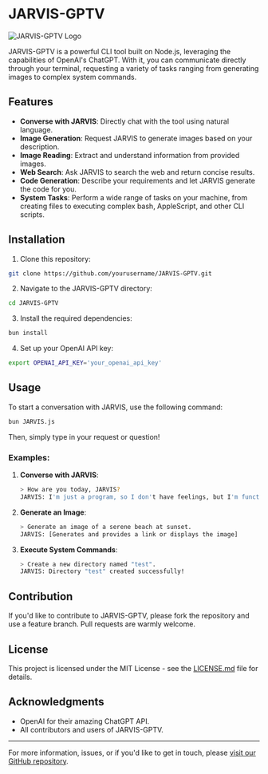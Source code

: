 # JARVIS-GPTV

![JARVIS-GPTV Logo](path/to/logo.png)

JARVIS-GPTV is a powerful CLI tool built on Node.js, leveraging the capabilities of OpenAI's ChatGPT. With it, you can communicate directly through your terminal, requesting a variety of tasks ranging from generating images to complex system commands.

## Features

- **Converse with JARVIS**: Directly chat with the tool using natural language.
- **Image Generation**: Request JARVIS to generate images based on your description.
- **Image Reading**: Extract and understand information from provided images.
- **Web Search**: Ask JARVIS to search the web and return concise results.
- **Code Generation**: Describe your requirements and let JARVIS generate the code for you.
- **System Tasks**: Perform a wide range of tasks on your machine, from creating files to executing complex bash, AppleScript, and other CLI scripts.

## Installation

1. Clone this repository:
```bash
git clone https://github.com/yourusername/JARVIS-GPTV.git
```

2. Navigate to the JARVIS-GPTV directory:
```bash
cd JARVIS-GPTV
```

3. Install the required dependencies:
```bash
bun install
```

4. Set up your OpenAI API key:
```bash
export OPENAI_API_KEY='your_openai_api_key'
```

## Usage

To start a conversation with JARVIS, use the following command:

```bash
bun JARVIS.js
```

Then, simply type in your request or question!

### Examples:

1. **Converse with JARVIS**:
    ```bash
    > How are you today, JARVIS?
    JARVIS: I'm just a program, so I don't have feelings, but I'm functioning optimally! How can I assist you?
    ```

2. **Generate an Image**:
    ```bash
    > Generate an image of a serene beach at sunset.
    JARVIS: [Generates and provides a link or displays the image]
    ```

3. **Execute System Commands**:
    ```bash
    > Create a new directory named "test".
    JARVIS: Directory "test" created successfully!
    ```

## Contribution

If you'd like to contribute to JARVIS-GPTV, please fork the repository and use a feature branch. Pull requests are warmly welcome.

## License

This project is licensed under the MIT License - see the [LICENSE.md](LICENSE.md) file for details.

## Acknowledgments

- OpenAI for their amazing ChatGPT API.
- All contributors and users of JARVIS-GPTV.

---

For more information, issues, or if you'd like to get in touch, please [visit our GitHub repository](https://github.com/yourusername/JARVIS-GPTV).